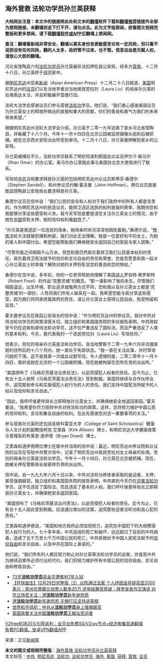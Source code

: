  <h2>海外营救 法轮功学员孙兰英获释</h2> <p class="notice"><b>大陆网友注意：本文中的链接除此处和文末的<a href="https://github.com/bannedbook/fanqiang" >翻墙</a>软件下载和<a href="https://github.com/killgcd/justmysocks/blob/master/README.md">翻墙推荐</a>链接外全部为禁网链接，未翻墙状态下打不开，请勿点击。此为文字版禁闻，欲看图文视频完整版和更多禁闻，请下载<a href="https://github.com/bannedbook/fanqiang">翻墙软件或APP</a>后翻墙上禁闻网。</p><p>备注：翻墙看新闻非常安全，翻墙以真实身份发表敏感言论有一定风险，但只看不说则没有任何风险，翻的人太多，政府管不过来，也不管。信息自由是天赋人权，请放心大胆的翻墙。</b></p>  <div class="entry"> <p>河北省馆陶县六旬<a href="https://www.bannedbook.org/bnews/tag/%e6%b3%95%e8%bd%ae%e5%8a%9f%e5%ad%a6%e5%91%98/" class="st_tag internal_tag" rel="tag" title="标签 法轮功学员 下的日志">法轮功学员</a>孙兰英被非法扣押在县公安局，经多方<a href="https://www.bannedbook.org/bnews/tag/%E8%90%A5%E6%95%91/" class="st_tag internal_tag" rel="tag" title="标签 营救 下的日志">营救</a>，十二月十八日，孙兰英终于返回家中。</p> <p>据<a href="https://www.bannedbook.org/bnews/tag/%E6%98%8E%E5%B0%BC%E8%8B%8F%E8%BE%BE/" class="st_tag internal_tag" rel="tag" title="标签 明尼苏达 下的日志">明尼苏达</a>州亚美<span class='wp_keywordlink_affiliate'><a href="https://www.bannedbook.org/" title="新闻">新闻</a></span>（Asian American Press）十二月二十八日报道，<a href="https://www.bannedbook.org/bnews/tag/%e7%be%8e%e5%9b%bd/" class="st_tag internal_tag" rel="tag" title="标签 美国 下的日志">美国</a>明尼苏达州的<a href="https://www.bannedbook.org/bnews/tag/%e8%ae%ae%e5%91%98/" class="st_tag internal_tag" rel="tag" title="标签 议员 下的日志">议员</a>们以及当地学者对当地居民劳拉刘（Laura Liu）的母亲孙兰英的处境表达关注，并且积极展开营救行动。</p> <p>法轮大法学会感谢议员们参与营救<a href="https://www.bannedbook.org/bnews/tag/%e6%b3%95%e8%bd%ae%e5%8a%9f/" class="st_tag internal_tag" rel="tag" title="标签 法轮功 下的日志">法轮功</a>学员。他们说，“我们衷心感谢美国议员为孙兰英女士的释放所做出的直接和重大的贡献，你们的善良和勇气为我们的未来带来希望。”</p> <p>根据明尼苏达州法轮大法学会介绍，孙兰英于二零一九年逃离了家乡河北省馆陶县，并躲藏了十八个月。今年十一月十四日在北京公园被监控摄像头拍到后被抓捕。她在北京西长安街派出所受到审讯。十二月十八日，孙兰英被押解到家乡的公安局。</p> <p>孙兰英被捕后不久，法轮功学员联系了明尼阿波利斯国会众议员伊尔汗·奥马尔（Ilhan Omar）的办公室。奥马尔办公室就此事与美国驻北京大使馆进行了联系。</p>  <p>写信给<a href="https://www.bannedbook.org/bnews/tag/%e4%b8%ad%e5%85%b1/" class="st_tag internal_tag" rel="tag" title="标签 中共 下的日志">中共</a>当局要求释放孙兰英的包括明尼苏达州众议员斯蒂芬·桑德尔（Stephen Sandell），和州参议员约翰·霍夫曼（John Hoffman）。两位议员直接致函馆陶县公安局局长要求释放孙兰英。</p> <p>桑德尔议员在信中说：“我们公民的安全和人权对于我们政府中的所有人都是宝贵的。作为明尼苏达州的民选议员，能捍卫选区选民的权利是我的荣幸。我期待您和我能够分享这些感受和义务。我今天写信是要提请您关注孙兰英女士的情况，由于她在<span class='wp_keywordlink_affiliate'><a href="https://www.bannedbook.org/" title="中国" target="_blank">中国</a></span>受到关押，她的信仰权利被<span class='wp_keywordlink'><a href="https://www.bannedbook.org/forum2/topic21.html" title="《剥夺》 黄建民 著" target="_blank">剥夺</a></span>了。”</p> <p>“孙兰英是我选区一位选民的母亲，她母亲的状况深深地困扰着她。”桑德尔说，“<span class='wp_keywordlink'><a href="https://www.qi-gong.me/" title="气功修炼网" target="_blank">修炼</a></span>法轮大法就被抓捕和拘留，我们对此无法理解。她是一位爱好和平的女士，为她的家人和中国付出。希望您能帮助我们确保她安全返回自己的家庭与家人团聚。”</p> <p>“尽管你我之间相隔千山万水，但您和我仍然肩负着捍卫我们公民基本权利的责任，肩负着捍卫宪法赋予的信仰和言论自由的责任和荣誉。您是否愿意和我一起关心孙兰英女士的幸福？解除对她的关押将彰显您的善良和您的特权。”</p> <p>桑德尔在信中说，多年前，他的一位老师帮助他理解了美国<span class='wp_keywordlink'><a href="https://www.bannedbook.org/forum11/topic295.html" title="禁片：诗人的悲歌" target="_blank">诗人</a></span>罗伯特·弗罗斯特（Robert Frost）的作品“完整灵魂”的概念。“那一课影响了我的余生。尽管我们相距遥远，出生环境、职业追求或敬拜方式不同，您和我以及孙兰英女士都是‘完整灵魂’的一部份，人性将我们所有人联系在一起。我希望您能与我分享这些感受，因为我们共同承担着政府的责任，请让孙兰英女士获得公民自由，免受拘留和监禁。”</p>  <p>霍夫曼参议员在致函公安局长的信中说：“作为明尼苏达州的参议员，我对中共对待法轮功学员的政策深感关切。独立组织和美国国务院的多份报告表明，中共政权至今仍在迫害和虐待法轮功学员，这不仅严重违反了国际法，而且严重违反了人类的基本权利。今天，我代表我的一个选民劳拉刘（Laura Liu）写信给你。”</p> <p>他表示，劳拉的母亲孙兰英是法轮功学员。自当地警察于二零一九年六月非法搜查她的住所后的十八个月内，她一直处于失踪状态。“我一直在关注此事，并时常询问她的下落。这不是我第一次就此议题写信。令人遗憾的是，二零二零年十一月十四日，我听说她在北京的一个公园被抓捕，现在她被拘留在您所负责的派出所。”</p> <p>“美国颁布了《马格尼茨基法治责任法》，以追究侵犯人权者的责任。迄今为止，已有五十五人依照《马格尼茨基法治责任法》受到制裁。美国将继续与合作伙伴合作，追究那些参与和实施侵犯人权行为的人的责任。我们支持中国宪法所赋予的人权以及信仰和言论自由。”</p> <p>“因此，我呼吁侯更祥局长立即释放孙兰英女士，并确保她安全地返回家园。”霍夫曼说，“我希望你尽力扭转中共对待法轮功的政策。这样，您将努力维护中国公民的信仰权利，言论和集会自由的权利。在此先感谢您对这一重要事项的关注。”</p> <p>参与营救孙兰英的还包括圣斯科雷亚大学（College of Saint Scholastica）健康与人文计划的副教授柯克·艾里森（Kirk Allison）博士，和明尼苏达大学健康政策与管理系的布莱恩·道伊德（Bryan Dowd）博士。</p>  <p>艾里森和道伊德两位博士在致中共当局的信中说：最近，明尼苏达州参议院和众议院的议员在写给中共警方信中，记录了明尼苏达州居民劳拉刘女士母亲的处境。劳拉的母亲孙兰英是法轮功学员。今年十一月十四日，孙兰英在北京被抓捕。现在，她被关押在警察局长侯更祥负责的派出所。</p> <p>信中说，自一九九九年六月十日以来，中共对法轮功修炼者采取的是迫害、关押，甚至强摘器官。独立组织和美国国务院的报告表明，中共直到今天仍在<span class='wp_keywordlink'><a href="https://www.bannedbook.org/forum11/topic278.html" title="评江泽民与中共相互利用迫害法轮功" target="_blank">迫害法轮功</a></span>学员，这不仅违反了国际法，而且违反了基本的人权。我们呼吁侯更祥局长立即释放孙兰英女士，并确保她安全返回家园。</p> <p>“美国颁布了《马格尼茨基法治问责法》，以追究侵犯人权者的责任。迄今为止，已有五十五人因此受到制裁。应该通过类似的法案，追究那些迫害法轮功和良心犯的责任。”</p> <p>艾里森和道伊德说，“美国和地方政府必须加倍努力，追究在中国犯下的大规模侵犯人权行为的人。七十多年来，中共造成的死亡和破坏，远远超过了目前的中共病毒，造成了五千万至七千万中国公民的死亡。中共拒绝给予中国人民宪法赋予的<span class='wp_keywordlink'><a href="https://www.bannedbook.org/forum11/topic307.html" title="禁片：在中国宗教信仰自由吗？" target="_blank">信仰自由</a></span>和言论自由，以及中共在国际上承诺的。”</p> <p>他们说，“我们所有的人都应努力制止对孙兰英等法轮功学员的迫害，并提高中共为继续迫害所必须付出的代价。我们将努力维护所有中国公民的信仰自由、言论自由和修炼自由。”</p>  <ul class='op-related-articles' title='相关阅读'> <li><a href='https://www.bannedbook.org/bnews/cbnews/20201230/1457816.html' target='_blank'>73岁<b>法轮功学员</b>高金平遭冤判7年入狱</a></li> <li><a href='https://www.bannedbook.org/bnews/bannedvideo/20201230/1457467.html' target='_blank'>【环球直击】12月29日完整版（2）众院通过法案 个人纾困金将提高至2000美元；宾州总票数比投票人数多20万 选举结果受质疑；拜登发表外交演说 对华立场受关注；港<b>法轮功学员</b>新年谢师恩</a></li> <li><a href='https://www.bannedbook.org/bnews/bannedvideo/20201230/1457407.html' target='_blank'>港<b>法轮功学员</b>新年谢师恩 无惧打压坚持讲真相</a></li> <li><a href='https://www.bannedbook.org/bnews/renquan/flg/20201227/1456018.html' target='_blank'>世界和平组织：中共从<b>法轮功学员</b>身上强摘器官</a></li> <li><a href='https://www.bannedbook.org/bnews/renquan/flg/20201227/1455573.html' target='_blank'>英国政要关注中国<b>法轮功学员</b>王楣泓受迫害</a></li> </ul> <p class="texttj"> <a href="https://www.bannedbook.org/forum23/topic22702.html" target="_blank">V2free机场25%引荐返利：全平台免费SS/V2ray节点+经济套餐高速翻墙</a><br/> <a href="https://github.com/bannedbook/fanqiang/wiki/%E7%A6%81%E9%97%BB%E7%BD%91%E5%AE%89%E5%8D%93%E7%BF%BB%E5%A2%99%E6%96%B0%E9%97%BBAPP" target="_blank">免费PC翻墙、安卓VPN翻墙APP</a></p><p>来源：正见<span class='wp_keywordlink_affiliate'><a href="https://www.bannedbook.org/" title="新闻网">新闻网</a></span></p><a name='sharetosocial'></a>       <div><b>本文的图文或视频完整版</b>：<a href='https://www.bannedbook.org/bnews/cbnews/20201231/1458230.html'>海外营救 法轮功学员孙兰英获释</a></div>  </div><!--END ENTRY--> <div class="postfooter"> <div>本文标签：<a href="https://www.bannedbook.org/bnews/tag/%e4%b8%ad%e5%85%b1/" rel="tag">中共</a>, <a href="https://www.bannedbook.org/bnews/tag/%E6%98%8E%E5%B0%BC%E8%8B%8F%E8%BE%BE/" rel="tag">明尼苏达</a>, <a href="https://www.bannedbook.org/bnews/tag/%e6%b3%95%e8%bd%ae%e5%8a%9f/" rel="tag">法轮功</a>, <a href="https://www.bannedbook.org/bnews/tag/%e6%b3%95%e8%bd%ae%e5%8a%9f%e5%ad%a6%e5%91%98/" rel="tag">法轮功学员</a>, <a href="https://www.bannedbook.org/bnews/tag/%E6%B5%B7%E5%A4%96/" rel="tag">海外</a>, <a href="https://www.bannedbook.org/bnews/tag/%e7%be%8e%e5%9b%bd/" rel="tag">美国</a>, <a href="https://www.bannedbook.org/bnews/tag/%E8%8E%B7%E9%87%8A/" rel="tag">获释</a>, <a href="https://www.bannedbook.org/bnews/tag/%E8%90%A5%E6%95%91/" rel="tag">营救</a>, <a href="https://www.bannedbook.org/bnews/tag/%e8%ae%ae%e5%91%98/" rel="tag">议员</a></div>  </div><!--END POSTFOOTER--> 